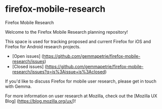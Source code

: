 # firefox-mobile-research
Firefox Mobile Research

Welcome to the Firefox Mobile Research planning repository!

This space is used for tracking proposed and current Firefox for iOS and Firefox for Android research projects. 
* [Open issues] (https://github.com/gemmapetrie/firefox-mobile-research/issues)
* [Closed issues] (https://github.com/gemmapetrie/firefox-mobile-research/issues?q=is%3Aissue+is%3Aclosed)

If you'd like to discuss Firefox for mobile user research, please get in touch with Gemma. 

For more information on user research at Mozilla, check out the [Mozilla UX Blog] (https://blog.mozilla.org/ux/)!

